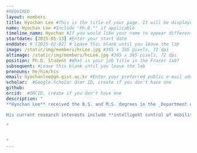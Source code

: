 ```yaml
---
#REQUIRED
layout: members
title: Hyochan Lee #This is the title of your page. It will be displayed in the navigation bar and on the page itself.
name: Hyochan Lee #Include "Ph.D."" if applicable
timeline_name: Hyochan #If you would like your name to appear differently on the Lab timeline, fill out this line.
startdate: [2025-05-13] #Enter your start date
enddate: # [2025-02-02] # Leave this blank until you leave the lab
image: /static/img/members/hcLee.jpg #365 x 365 pixels, 72 dpi
altimage: /static/img/members/hcLee.jpg #365 x 365 pixels, 72 dpi
position: Ph.D. Student #What is your job title in the Fraser lab?
subsequent: #Leave this blank until you leave the lab
pronouns: he/him/his
email: hyochanlee@gm.gist.ac.kr #Enter your preferred public e-mail address
scholar:  #Google Scholar User ID, create if you don't have one
github: 
orcid:  #ORCID, create if you don't have one
description: "
**Hyochan Lee** received the B.S. and M.S. degrees in the _Department of Creative Convergence Engineering_ from [**Hanbat National University**](https://www.hanbat.ac.kr/eng/index.do), Daejeon, South Korea, in 2023 and 2024, respectively. He is currently pursuing the Ph.D. degree in the _Graduate School of Mobility_ at the [**Korea Advanced Institute of Science and Technology (KAIST)**](https://www.kaist.ac.kr/en/), Daejeon, South Korea.

His current research interests include **intelligent control of mobility systems** using **reinforcement learning** and **deep learning**, **tracking control of electromechanical systems**, and the development of advanced control theories such as **nonlinear adaptive control**, **optimal control**, and **learning-based control**.

"


"
---
```

